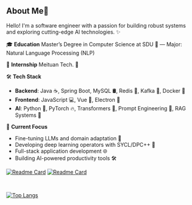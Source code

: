 ## About Me🤩

Hello! I'm a software engineer with a passion for building robust systems and exploring cutting-edge AI technologies. ✨

🎓 **Education** Master’s Degree in Computer Science at SDU 🏫 — Major: Natural Language Processing (NLP)

💼 **Internship** Meituan Tech. 🦘

🛠️ **Tech Stack**

- **Backend**: Java ☕, Spring Boot, MySQL 🛢️, Redis 🚀, Kafka 📨, Docker 🐳
- **Frontend**: JavaScript 💻, Vue 🖖, Electron 🎨
- **AI**: Python 🐍, PyTorch 🔥, Transformers 🤖, Prompt Engineering 📖, RAG Systems 🤖️

🔭 **Current Focus**

- Fine-tuning LLMs and domain adaptation 🧠
- Developing deep learning operators with SYCL/DPC++ 🧮
- Full-stack application development 🌐
- Building AI-powered productivity tools 🛠️

[![Readme Card](https://github-readme-stats.vercel.app/api/pin/?username=Oli51467&repo=local_fs&description_lines_count=1)](https://github.com/Oli51467/local_fs)						[![Readme Card](https://github-readme-stats.vercel.app/api/pin/?username=Oli51467&repo=simple-godis&description_lines_count=1)](https://github.com/Oli51467/simple-godis)

​	

[![Top Langs](https://github-readme-stats.vercel.app/api/top-langs/?username=Oli51467&card_width=820&layout=compact)](https://github.com/Oli51467/github-readme-stats)

